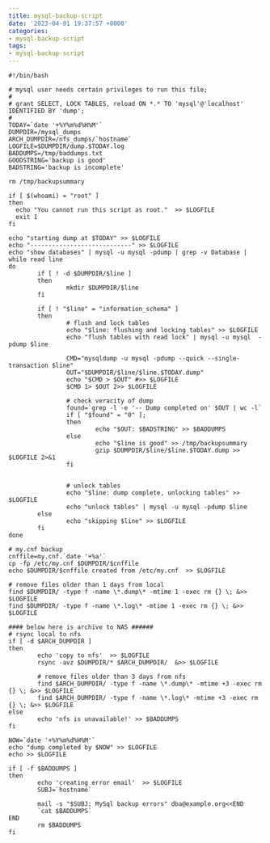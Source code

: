 ```yaml
---
title: mysql-backup-script
date: '2023-04-01 19:37:57 +0000'
categories:
- mysql-backup-script
tags:
- mysql-backup-script
---
```



    #!/bin/bash

    # mysql user needs certain privileges to run this file;
    #
    # grant SELECT, LOCK TABLES, reload ON *.* TO 'mysql'@'localhost' IDENTIFIED BY 'dump';
    #
    TODAY=`date '+%Y%m%d%H%M'`
    DUMPDIR=/mysql_dumps
    ARCH_DUMPDIR=/nfs_dumps/`hostname`
    LOGFILE=$DUMPDIR/dump.$TODAY.log
    BADDUMPS=/tmp/baddumps.txt
    GOODSTRING='backup is good'
    BADSTRING='backup is incomplete'

    rm /tmp/backupsummary

    if [ $(whoami) = "root" ]
    then
      echo "You cannot run this script as root."  >> $LOGFILE
      exit 1
    fi

    echo "starting dump at $TODAY" >> $LOGFILE
    echo "----------------------------" >> $LOGFILE
    echo "show databases" | mysql -u mysql -pdump | grep -v Database | while read line
    do
            if [ ! -d $DUMPDIR/$line ]
            then
                    mkdir $DUMPDIR/$line
            fi

            if [ ! "$line" = "information_schema" ]
            then
                    # flush and lock tables
                    echo "$line: flushing and locking tables" >> $LOGFILE
                    echo "flush tables with read lock" | mysql -u mysql  -pdump $line

                    CMD="mysqldump -u mysql -pdump --quick --single-transaction $line"
                    OUT="$DUMPDIR/$line/$line.$TODAY.dump"
                    echo "$CMD > $OUT" #>> $LOGFILE
                    $CMD 1> $OUT 2>> $LOGFILE

                    # check veracity of dump
                    found=`grep -l -e '-- Dump completed on' $OUT | wc -l`
                    if [ "$found" = "0" ];
                    then
                            echo "$OUT: $BADSTRING" >> $BADDUMPS
                    else
                            echo "$line is good" >> /tmp/backupsummary
                            gzip $DUMPDIR/$line/$line.$TODAY.dump >> $LOGFILE 2>&1
                    fi


                    # unlock tables
                    echo "$line: dump complete, unlocking tables" >> $LOGFILE
                    echo "unlock tables" | mysql -u mysql -pdump $line
            else
                    echo "skipping $line" >> $LOGFILE
            fi
    done

    # my.cnf backup
    cnffile=my.cnf.`date '+%a'`
    cp -fp /etc/my.cnf $DUMPDIR/$cnffile
    echo $DUMPDIR/$cnffile created from /etc/my.cnf  >> $LOGFILE

    # remove files older than 1 days from local
    find $DUMPDIR/ -type f -name \*.dump\* -mtime 1 -exec rm {} \; &>> $LOGFILE
    find $DUMPDIR/ -type f -name \*.log\* -mtime 1 -exec rm {} \; &>> $LOGFILE

    #### below here is archive to NAS ######
    # rsync local to nfs
    if [ -d $ARCH_DUMPDIR ]
    then
            echo 'copy to nfs'  >> $LOGFILE
            rsync -avz $DUMPDIR/* $ARCH_DUMPDIR/  &>> $LOGFILE

            # remove files older than 3 days from nfs
            find $ARCH_DUMPDIR/ -type f -name \*.dump\* -mtime +3 -exec rm {} \; &>> $LOGFILE
            find $ARCH_DUMPDIR/ -type f -name \*.log\* -mtime +3 -exec rm {} \; &>> $LOGFILE
    else
            echo 'nfs is unavailable!' >> $BADDUMPS
    fi

    NOW=`date '+%Y%m%d%H%M'`
    echo "dump completed by $NOW" >> $LOGFILE
    echo >> $LOGFILE

    if [ -f $BADDUMPS ]
    then
            echo 'creating error email'  >> $LOGFILE
            SUBJ=`hostname`

            mail -s "$SUBJ: MySql backup errors" dba@example.org<<END
            `cat $BADDUMPS`
    END
            rm $BADDUMPS
    fi